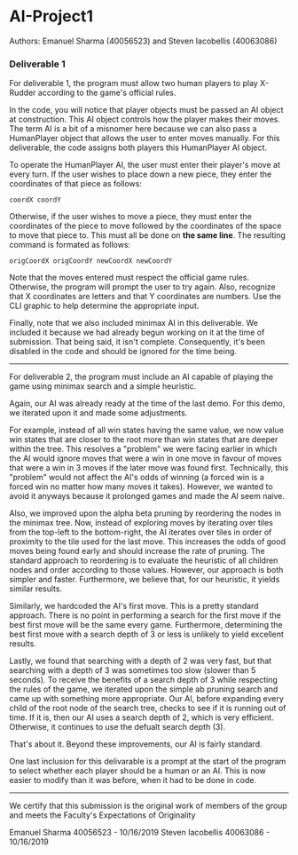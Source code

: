 # AI-Project1

Authors: Emanuel Sharma (40056523) and Steven Iacobellis (40063086)

### Deliverable 1

For deliverable 1, the program must allow two human players to play X-Rudder according to the game's official rules.

In the code, you will notice that player objects must be passed an AI object at construction. This AI object controls how the player makes their moves. The term AI is a bit of a misnomer here because we can also pass a HumanPlayer object that allows the user to enter moves manually. For this deliverable, the code assigns both players this HumanPlayer AI object.

To operate the HumanPlayer AI, the user must enter their player's move at every turn. If the user wishes to place down a new piece, they enter the coordinates of that piece as follows:
```
coordX coordY
```
Otherwise, if the user wishes to move a piece, they must enter the coordinates of the piece to move followed by the coordinates of the space to move that piece to. This must all be done on **the same line**. The resulting command is formated as follows:
```
origCoordX origCoordY newCoordX newCoordY
```
Note that the moves entered must respect the official game rules. Otherwise, the program will prompt the user to try again. Also, recognize that X coordinates are letters and that Y coordinates are numbers. Use the CLI graphic to help determine the appropriate input.

Finally, note that we also included minimax AI in this deliverable. We included it because we had already begun working on it at the time of submission. That being said, it isn't complete. Consequently, it's been disabled in the code and should be ignored for the time being.

---

For deliverable 2, the program must include an AI capable of playing the game using minimax search and a simple heuristic.

Again, our AI was already ready at the time of the last demo. For this demo, we iterated upon it and made some adjustments.

For example, instead of all win states having the same value, we now value win states that are closer to the root more than win states that are deeper within the tree. This resolves a "problem" we were facing earlier in which the AI would ignore moves that were a win in one move in favour of moves that were a win in 3 moves if the later move was found first. Technically, this "problem" would not affect the AI's odds of winning (a forced win is a forced win no matter how many moves it takes). However, we wanted to avoid it anyways because it prolonged games and made the AI seem naive.

Also, we improved upon the alpha beta pruning by reordering the nodes in the minimax tree. Now, instead of exploring moves by iterating over tiles from the top-left to the bottom-right, the AI iterates over tiles in order of proximity to the tile used for the last move. This increases the odds of good moves being found early and should increase the rate of pruning. The standard approach to reordering is to evaluate the heuristic of all children nodes and order according to those values. However, our approach is both simpler and faster. Furthermore, we believe that, for our heuristic, it yields similar results.

Similarly, we hardcoded the AI's first move. This is a pretty standard approach. There is no point in performing a search for the first move if the best first move will be the same every game. Furthermore, determining the best first move with a search depth of 3 or less is unlikely to yield excellent results.

Lastly, we found that searching with a depth of 2 was very fast, but that searching with a depth of 3 was sometimes too slow (slower than 5 seconds). To receive the benefits of a search depth of 3 while respecting the rules of the game, we iterated upon the simple ab pruning search and came up with something more appropriate. Our AI, before expanding every child of the root node of the search tree, checks to see if it is running out of time. If it is, then our AI uses a search depth of 2, which is very efficient. Otherwise, it continues to use the defualt search depth (3).

That's about it. Beyond these improvements, our AI is fairly standard.

One last inclusion for this delivarable is a prompt at the start of the program to select whether each player should be a human or an AI. This is now easier to modify than it was before, when it had to be done in code.

---

We certify that this submission is the original work of members of the group and meets
the Faculty's Expectations of Originality

Emanuel Sharma 40056523 - 10/16/2019
Steven Iacobellis 40063086 - 10/16/2019
